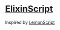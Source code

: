 # [ElixinScript](https://github.com/ElixinSoftware/ElixinScript)

Inspired by [LemonScript](https://plebussupremus1234.github.io/LemonScript/)
